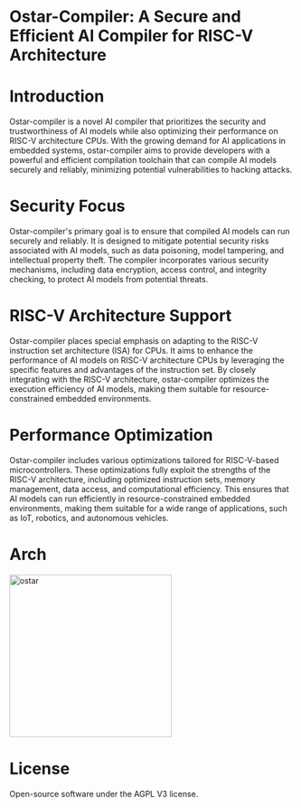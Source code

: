 # Ostar-Compiler: A Secure and Efficient AI Compiler for RISC-V Architecture
# Introduction
Ostar-compiler is a novel AI compiler that prioritizes the security and trustworthiness of AI models while also optimizing their performance on RISC-V architecture CPUs. With the growing demand for AI applications in embedded systems, ostar-compiler aims to provide developers with a powerful and efficient compilation toolchain that can compile AI models securely and reliably, minimizing potential vulnerabilities to hacking attacks.
# Security Focus
Ostar-compiler's primary goal is to ensure that compiled AI models can run securely and reliably. It is designed to mitigate potential security risks associated with AI models, such as data poisoning, model tampering, and intellectual property theft. The compiler incorporates various security mechanisms, including data encryption, access control, and integrity checking, to protect AI models from potential threats.

# RISC-V Architecture Support
Ostar-compiler places special emphasis on adapting to the RISC-V instruction set architecture (ISA) for CPUs. It aims to enhance the performance of AI models on RISC-V architecture CPUs by leveraging the specific features and advantages of the instruction set. By closely integrating with the RISC-V architecture, ostar-compiler optimizes the execution efficiency of AI models, making them suitable for resource-constrained embedded environments.

# Performance Optimization
Ostar-compiler includes various optimizations tailored for RISC-V-based microcontrollers. These optimizations fully exploit the strengths of the RISC-V architecture, including optimized instruction sets, memory management, data access, and computational efficiency. This ensures that AI models can run efficiently in resource-constrained embedded environments, making them suitable for a wide range of applications, such as IoT, robotics, and autonomous vehicles.

# Arch 
<img width="287" alt="ostar" src="https://github.com/hayabusa-ai/ostar-compiler/assets/8334944/2ab335e1-dc58-41c2-b612-a7157900bfab">

# License

Open-source software under the AGPL V3 license.

